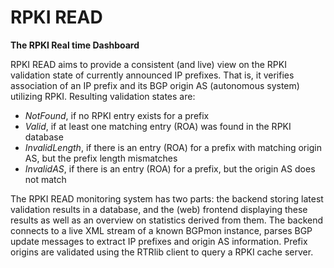 # RPKI READ

__The RPKI Real time Dashboard__

RPKI READ aims to provide a consistent (and live) view on the RPKI validation
state of currently announced IP prefixes. That is, it verifies association of
an IP prefix and its BGP origin AS (autonomous system) utilizing RPKI.
Resulting validation states are:

* _NotFound_, if no RPKI entry exists for a prefix
* _Valid_, if at least one matching entry (ROA) was found in the RPKI database
* _InvalidLength_, if there is an entry (ROA) for a prefix with matching origin AS, but the prefix length mismatches
* _InvalidAS_, if there is an entry (ROA) for a prefix, but the origin AS does not match

The RPKI READ monitoring system has two parts: the backend storing latest
validation results in a database, and the (web) frontend displaying these
results as well as an overview on statistics derived from them.
The backend connects to a live XML stream of a known BGPmon instance, parses
BGP update messages to extract IP prefixes and origin AS information. Prefix
origins are validated using the RTRlib client to query a RPKI cache server.
